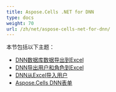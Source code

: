 ```yaml
---
title: Aspose.Cells .NET for DNN
type: docs
weight: 70
url: /zh/net/aspose-cells-net-for-dnn/
---
```


本节包括以下主题：

- [DNN数据库数据导出到Excel](/cells/zh/net/dnn-database-data-exporter-to-excel/)
- [DNN导出用户和角色到Excel](/cells/zh/net/dnn-export-users-and-roles-to-excel/)
- [DNN从Excel导入用户](/cells/zh/net/dnn-import-users-from-excel/)
- [Aspose.Cells DNN表单](/cells/zh/net/aspose-cells-forms-for-dnn/)
